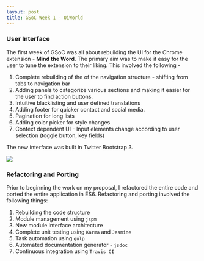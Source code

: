 ```yaml
---
layout: post
title: GSoC Week 1 - OiWorld
---
```


### User Interface

The first week of GSoC was all about rebuilding the UI for the Chrome extension - **Mind the Word**. The primary aim was to make it easy for the user to tune the extension to their liking. This involved the following -

1. Complete rebuilding of the of the navigation structure - shifting from tabs to navigation bar
2. Adding panels to categorize various sections and making it easier for the user to find action buttons.
3. Intuitive blacklisting and user defined translations
4. Adding footer for quicker contact and social media.
5. Pagination for long lists
6. Adding color picker for style changes
7. Context dependent UI - Input elements change according to user selection (toggle button, key fields)


The new interface was built in Twitter Bootstrap 3.

[<img src="{{ site.baseurl }}/images/gsoc_week1.png"/>]()

### Refactoring and Porting

Prior to beginning the work on my proposal, I refactored the entire code and ported the entire application in ES6. Refactoring and porting involved the following things:

1. Rebuilding the code structure
2. Module management using `jspm`
3. New module interface architecture
4. Complete unit testing using `Karma` and `Jasmine`
5. Task automation using `gulp`
6. Automated documentation generator - `jsdoc`
7. Continuous integration using `Travis CI`
